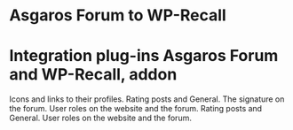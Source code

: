 # Asgaros Forum to WP-Recall
# Integration plug-ins Asgaros Forum and WP-Recall, addon
Icons and links to their profiles. Rating posts and General. The signature on the forum. User roles on the website and the forum. Rating posts and General. User roles on the website and the forum.

